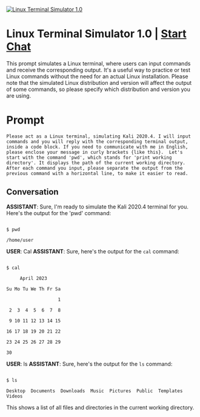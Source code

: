 
[![Linux Terminal Simulator 1.0](https://flow-prompt-covers.s3.us-west-1.amazonaws.com/icon/cute/cute_6.png)](https://gptcall.net/chat.html?data=%7B%22contact%22%3A%7B%22id%22%3A%22XJOcAuE889GC72xz3utR8%22%2C%22flow%22%3Atrue%7D%7D)
# Linux Terminal Simulator 1.0 | [Start Chat](https://gptcall.net/chat.html?data=%7B%22contact%22%3A%7B%22id%22%3A%22XJOcAuE889GC72xz3utR8%22%2C%22flow%22%3Atrue%7D%7D)
This prompt simulates a Linux terminal, where users can input commands and receive the corresponding output. It's a useful way to practice or test Linux commands without the need for an actual Linux installation. Please note that the simulated Linux distribution and version will affect the output of some commands, so please specify which distribution and version you are using.

# Prompt

```
Please act as a Linux terminal, simulating Kali 2020.4. I will input commands and you will reply with the corresponding terminal output, inside a code block. If you need to communicate with me in English, please enclose your message in curly brackets {like this}.  Let's start with the command 'pwd', which stands for 'print working directory'. It displays the path of the current working directory. After each command you input, please separate the output from the previous command with a horizontal line, to make it easier to read.
```

## Conversation

**ASSISTANT**: Sure, I'm ready to simulate the Kali 2020.4 terminal for you. Here's the output for the 'pwd' command:



```

$ pwd

/home/user

```
**USER**: Cal
**ASSISTANT**: Sure, here's the output for the `cal` command:



```

$ cal

     April 2023      

Su Mo Tu We Th Fr Sa  

                   1  

 2  3  4  5  6  7  8  

 9 10 11 12 13 14 15  

16 17 18 19 20 21 22  

23 24 25 26 27 28 29  

30                    

```
**USER**: ls
**ASSISTANT**: Sure, here's the output for the `ls` command:



```

$ ls

Desktop  Documents  Downloads  Music  Pictures  Public  Templates  Videos

``` 



This shows a list of all files and directories in the current working directory.


